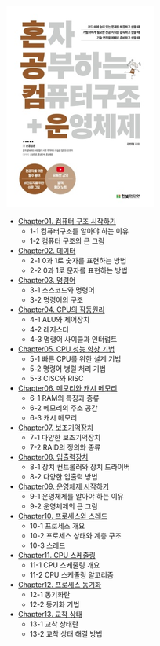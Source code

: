 ![](./33824626625.20220820093129.jpg)
- [Chapter01. 컴퓨터 구조 시작하기](https://foul-beechnut-069.notion.site/Chapter01-6da65e8b92c7440999ec06bbc84325b3)
  - 1-1 컴퓨터구조를 알아야 하는 이유
  - 1-2 컴퓨터 구조의 큰 그림
- [Chapter02. 데이터](https://foul-beechnut-069.notion.site/Chapter02-1b7a65e6c40e4b5d8e5b19864dfa8323)
  - 2-1 0과 1로 숫자를 표현하는 방법
  - 2-2 0과 1로 문자를 표현하는 방법
- [Chapter03. 명령어](https://foul-beechnut-069.notion.site/Chapter03-b070e84c9e284616af39146443a24d77)
  - 3-1 소스코드와 명령어
  - 3-2 명령어의 구조
- [Chapter04. CPU의 작동원리](https://foul-beechnut-069.notion.site/Chapter04-CPU-48ab61b73f25453da9bce47f54b80f24)
  - 4-1 ALU와 제어장치
  - 4-2 레지스터
  - 4-3 명령어 사이클과 인터럽트
- [Chapter05. CPU 성능 향상 기법](https://foul-beechnut-069.notion.site/Chapter05-CPU-b83d8b0d669d40a5aa887bef8b5c4bd1)
  - 5-1 빠른 CPU를 위한 설계 기법
  - 5-2 명령어 병렬 처리 기법
  - 5-3 CISC와 RISC
- [Chapter06. 메모리와 캐시 메모리](https://foul-beechnut-069.notion.site/Chapter06-4a492e4ccef2412fad083921ce8c2213)
  - 6-1 RAM의 특징과 종류
  - 6-2 메모리의 주소 공간
  - 6-3 캐시 메모리
- [Chapter07. 보조기억장치](https://foul-beechnut-069.notion.site/Chapter07-02c136c1d0f84dec860c0cebc5265473)
  - 7-1 다양한 보조기억장치
  - 7-2 RAID의 정의와 종류
- [Chapter08. 입출력장치](https://foul-beechnut-069.notion.site/Chapter08-87e1468439ec4e8b95952cf641cfbbf0)
  - 8-1 장치 컨트롤러와 장치 드라이버
  - 8-2 다양한 입출력 방법
- [Chapter09. 운영체제 시작하기](https://foul-beechnut-069.notion.site/Chapter01-6a4b70ba01ea4464a30f251562aa2885)
  - 9-1 운영체제를 알아야 하는 이유
  - 9-2 운영체제의 큰 그림
- [Chapter10. 프로세스와 스레드](https://foul-beechnut-069.notion.site/Chapter10-f3838ee441b845b78c100b8235b89352)
  - 10-1 프로세스 개요
  - 10-2 프로세스 상태와 계층 구조
  - 10-3 스레드
- [Chapter11. CPU 스케줄링](https://foul-beechnut-069.notion.site/Chapter11-CPU-096a6531e8c54653a5da281136d4df12)
  - 11-1 CPU 스케줄링 개요
  - 11-2 CPU 스케줄링 알고리즘
- [Chapter12. 프로세스 동기화](https://foul-beechnut-069.notion.site/Chapter12-b9728639963843848dd9bd4a2d04684f)
  - 12-1 동기화란
  - 12-2 동기화 기법
- [Chapter13. 교착 상태](https://foul-beechnut-069.notion.site/Chapter13-3f8e43a4c2944df492776c0bf09d1f6a)
  - 13-1 교착 상태란
  - 13-2 교착 상태 해결 방법
